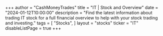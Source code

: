 +++
author = "CashMoneyTrades"
title = "IT | Stock and Overview"
date = "2024-01-12T10:00:00"
description = "Find the latest information about trading IT stock for a full financial overview to help with your stock trading and investing."
tags = [
   "Stocks",
]
layout = "stocks"
ticker = "IT"
disableListPage = true
+++
